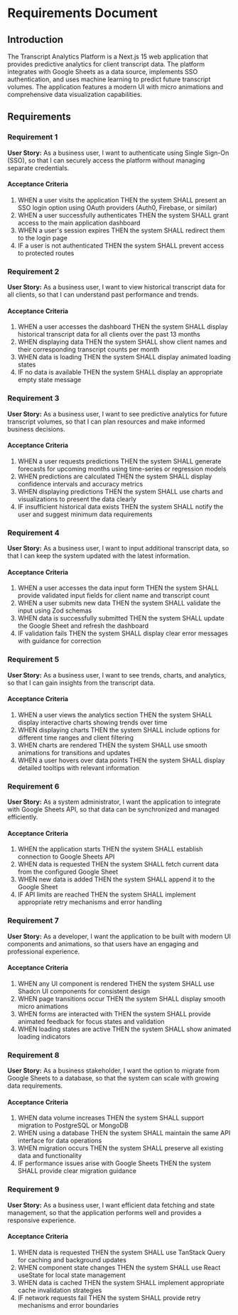 # Requirements Document

## Introduction

The Transcript Analytics Platform is a Next.js 15 web application that provides predictive analytics for client transcript data. The platform integrates with Google Sheets as a data source, implements SSO authentication, and uses machine learning to predict future transcript volumes. The application features a modern UI with micro animations and comprehensive data visualization capabilities.

## Requirements

### Requirement 1

**User Story:** As a business user, I want to authenticate using Single Sign-On (SSO), so that I can securely access the platform without managing separate credentials.

#### Acceptance Criteria

1. WHEN a user visits the application THEN the system SHALL present an SSO login option using OAuth providers (Auth0, Firebase, or similar)
2. WHEN a user successfully authenticates THEN the system SHALL grant access to the main application dashboard
3. WHEN a user's session expires THEN the system SHALL redirect them to the login page
4. IF a user is not authenticated THEN the system SHALL prevent access to protected routes

### Requirement 2

**User Story:** As a business user, I want to view historical transcript data for all clients, so that I can understand past performance and trends.

#### Acceptance Criteria

1. WHEN a user accesses the dashboard THEN the system SHALL display historical transcript data for all clients over the past 13 months
2. WHEN displaying data THEN the system SHALL show client names and their corresponding transcript counts per month
3. WHEN data is loading THEN the system SHALL display animated loading states
4. IF no data is available THEN the system SHALL display an appropriate empty state message

### Requirement 3

**User Story:** As a business user, I want to see predictive analytics for future transcript volumes, so that I can plan resources and make informed business decisions.

#### Acceptance Criteria

1. WHEN a user requests predictions THEN the system SHALL generate forecasts for upcoming months using time-series or regression models
2. WHEN predictions are calculated THEN the system SHALL display confidence intervals and accuracy metrics
3. WHEN displaying predictions THEN the system SHALL use charts and visualizations to present the data clearly
4. IF insufficient historical data exists THEN the system SHALL notify the user and suggest minimum data requirements

### Requirement 4

**User Story:** As a business user, I want to input additional transcript data, so that I can keep the system updated with the latest information.

#### Acceptance Criteria

1. WHEN a user accesses the data input form THEN the system SHALL provide validated input fields for client name and transcript count
2. WHEN a user submits new data THEN the system SHALL validate the input using Zod schemas
3. WHEN data is successfully submitted THEN the system SHALL update the Google Sheet and refresh the dashboard
4. IF validation fails THEN the system SHALL display clear error messages with guidance for correction

### Requirement 5

**User Story:** As a business user, I want to see trends, charts, and analytics, so that I can gain insights from the transcript data.

#### Acceptance Criteria

1. WHEN a user views the analytics section THEN the system SHALL display interactive charts showing trends over time
2. WHEN displaying charts THEN the system SHALL include options for different time ranges and client filtering
3. WHEN charts are rendered THEN the system SHALL use smooth animations for transitions and updates
4. WHEN a user hovers over data points THEN the system SHALL display detailed tooltips with relevant information

### Requirement 6

**User Story:** As a system administrator, I want the application to integrate with Google Sheets API, so that data can be synchronized and managed efficiently.

#### Acceptance Criteria

1. WHEN the application starts THEN the system SHALL establish connection to Google Sheets API
2. WHEN data is requested THEN the system SHALL fetch current data from the configured Google Sheet
3. WHEN new data is added THEN the system SHALL append it to the Google Sheet
4. IF API limits are reached THEN the system SHALL implement appropriate retry mechanisms and error handling

### Requirement 7

**User Story:** As a developer, I want the application to be built with modern UI components and animations, so that users have an engaging and professional experience.

#### Acceptance Criteria

1. WHEN any UI component is rendered THEN the system SHALL use Shadcn UI components for consistent design
2. WHEN page transitions occur THEN the system SHALL display smooth micro animations
3. WHEN forms are interacted with THEN the system SHALL provide animated feedback for focus states and validation
4. WHEN loading states are active THEN the system SHALL show animated loading indicators

### Requirement 8

**User Story:** As a business stakeholder, I want the option to migrate from Google Sheets to a database, so that the system can scale with growing data requirements.

#### Acceptance Criteria

1. WHEN data volume increases THEN the system SHALL support migration to PostgreSQL or MongoDB
2. WHEN using a database THEN the system SHALL maintain the same API interface for data operations
3. WHEN migration occurs THEN the system SHALL preserve all existing data and functionality
4. IF performance issues arise with Google Sheets THEN the system SHALL provide clear migration guidance

### Requirement 9

**User Story:** As a business user, I want efficient data fetching and state management, so that the application performs well and provides a responsive experience.

#### Acceptance Criteria

1. WHEN data is requested THEN the system SHALL use TanStack Query for caching and background updates
2. WHEN component state changes THEN the system SHALL use React useState for local state management
3. WHEN data is cached THEN the system SHALL implement appropriate cache invalidation strategies
4. IF network requests fail THEN the system SHALL provide retry mechanisms and error boundaries